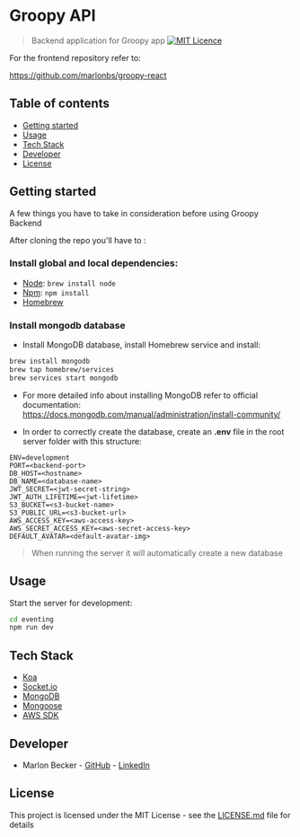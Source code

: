 # Groopy API

> Backend application for Groopy app
> [![MIT Licence](https://badges.frapsoft.com/os/mit/mit.svg?v=103)](https://opensource.org/licenses/mit-license.php)

For the frontend repository refer to:

https://github.com/marlonbs/groopy-react

## Table of contents

- [Getting started](#getting-started)
- [Usage](#usage)
- [Tech Stack](#tech-stack)
- [Developer](#developer)
- [License](#license)

## Getting started

A few things you have to take in consideration before using Groopy Backend

After cloning the repo you'll have to :

### Install global and local dependencies:

- [Node](https://nodejs.org/en/): `brew install node`
- [Npm](https://www.npmjs.com/): `npm install`
- [Homebrew](https://brew.sh/)

### Install mongodb database

- Install MongoDB database, install Homebrew service and install:

```bash
brew install mongodb
brew tap homebrew/services
brew services start mongodb
```

- For more detailed info about installing MongoDB refer to official documentation:
  https://docs.mongodb.com/manual/administration/install-community/

- In order to correctly create the database, create an **.env** file in the root server folder with this structure:

```dotenv
ENV=development
PORT=<backend-port>
DB_HOST=<hostname>
DB_NAME=<database-name>
JWT_SECRET=<jwt-secret-string>
JWT_AUTH_LIFETIME=<jwt-lifetime>
S3_BUCKET=<s3-bucket-name>
S3_PUBLIC_URL=<s3-bucket-url>
AWS_ACCESS_KEY=<aws-access-key>
AWS_SECRET_ACCESS_KEY=<aws-secret-access-key>
DEFAULT_AVATAR=<default-avatar-img>
```

> When running the server it will automatically create a new database

## Usage

Start the server for development:

```bash
cd eventing
npm run dev
```

## Tech Stack

- [Koa](https://koajs.com/)
- [Socket.io](https://socket.io/)
- [MongoDB](https://www.mongodb.com/)
- [Mongoose](http://mongoosejs.com/)
- [AWS SDK](https://aws.amazon.com/es/sdk-for-node-js/)

## Developer

- Marlon Becker - [GitHub](https://github.com/marlonbs) - [LinkedIn](https://www.linkedin.com/in/marlon-becker-santos)

## License

This project is licensed under the MIT License - see the [LICENSE.md](https://github.com/marlonbs/groopy-backend/blob/master/LICENSE) file for details
